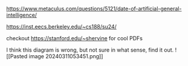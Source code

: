 https://www.metaculus.com/questions/5121/date-of-artificial-general-intelligence/

https://inst.eecs.berkeley.edu/~cs188/su24/

checkout https://stanford.edu/~shervine for cool PDFs 

I think this diagram is wrong, but not sure in what sense, find it out.
![[Pasted image 20240311053451.png]]